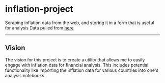 # inflation-project

Scraping inflation data from the web, and storing it in a form that is useful for analysis
Data pulled from [here](https://www.inflation.eu/)
_______________________________________________________________________

## Vision
The vision for this project is to create a utility that allows me to easily engage with inflation data for financial analysis. This includes potential functionality like importing the inflation data for various countries into one's analysis notebooks.

